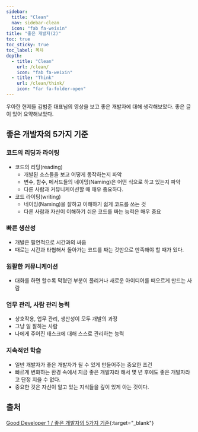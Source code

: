 ```yaml
---
sidebar:
  title: "Clean"
  nav: sidebar-clean
  icon: "fab fa-weixin"
title: "좋은 개발자(2)"
toc: true
toc_sticky: true
toc_label: 목차
depth: 
  - title: "Clean"
    url: /clean/
    icon: "fab fa-weixin"
  - title: "Think"
    url: /clean/think/
    icon: "far fa-folder-open"
---
```

우아한 현제들 김범준 대표님의 영상을 보고 좋은 개발자에 대해 생각해보았다. 좋은 글이 있어 요약해보았다.

## 좋은 개발자의 5가지 기준
### 코드의 리딩과 라이팅
* 코드의 리딩(reading)
  * 개발된 소스들을 보고 어떻게 동작하는지 파악
  * 변수, 함수, 메서드들의 네이밍(Naming)은 어떤 식으로 하고 있는지 파악
  * 다른 사람과 커뮤니케이션할 때 매우 중요하다.
* 코드 라이팅(writing)
  * 네이밍(Naming)을 잘하고 이해하기 쉽게 코드를 쓰는 것
  * 다른 사람과 자신이 이해하기 쉬운 코드를 짜는 능력은 매우 중요

### 빠른 생산성
* 개발은 필연적으로 시간과의 싸움
* 때로는 시간과 타협해서 돌아가는 코드를 짜는 것만으로 만족해야 할 때가 있다.

### 원활한 커뮤니케이션
* 대화를 하면 할수록 막혔던 부분이 풀리거나 새로운 아이디어를 떠오르게 만드는 사람

### 업무 관리, 사람 관리 능력
* 상호작용, 업무 관리, 생산성이 모두 개발의 과정
* 그냥 일 잘하는 사람
* 나에게 주어진 태스크에 대해 스스로 관리하는 능력

### 지속적인 학습
* 일반 개발자가 좋은 개발자가 될 수 있게 만들어주는 중요한 조건
* 빠르게 변화하는 환경 속에서 지금 좋은 개발자라 해서 몇 년 후에도 좋은 개발자라고 단정 지을 수 없다.
* 중요한 것은 자신이 알고 있는 지식들을 깊이 있게 아는 것이다.

## 출처 
[<i class="fas fa-link"></i> Good Developer 1 / 좋은 개발자의 5가지 기준](https://medium.com/code-states/good-developer-1-%EC%A2%8B%EC%9D%80-%EA%B0%9C%EB%B0%9C%EC%9E%90%EC%9D%98-5%EA%B0%80%EC%A7%80-%EA%B8%B0%EC%A4%80-b4b9f166caf7){:target="_blank"}
